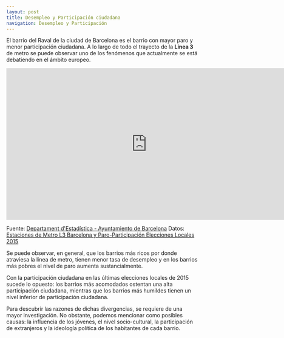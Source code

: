 ```yaml
---
layout: post
title: Desempleo y Participación ciudadana
navigation: Desempleo y Participación
---
```


El barrio del Raval de la ciudad de Barcelona es el barrio con mayor paro y menor participación ciudadana. A lo largo de todo el trayecto de la **Linea 3** de metro se puede observar uno de los fenómenos que actualmente se está debatiendo en el ámbito europeo.

<iframe width="740" height="400" scrolling="no" frameborder="no" src="https://fusiontables.google.com/embedviz?containerId=googft-gviz-canvas&amp;q=select+col2%3E%3E0%2C+col10%3E%3E0%2C+col5%3E%3E1%2C+col6%3E%3E1+from+134xOIaY0aZR0eNWoDE9_s1elZut5s5Vv0f8NfqLJ+order+by+col10%3E%3E0+asc+limit+26&amp;viz=GVIZ&amp;t=LINE&amp;uiversion=2&amp;gco_forceIFrame=true&amp;gco_hasLabelsColumn=true&amp;gco_vAxes=%5B%7B%22title%22%3A%22%22%2C+%22minValue%22%3Anull%2C+%22maxValue%22%3Anull%2C+%22useFormatFromData%22%3Atrue%2C+%22viewWindow%22%3A%7B%22max%22%3Anull%2C+%22min%22%3Anull%7D%2C+%22titleTextStyle%22%3A%7B%22color%22%3A%22%23222%22%2C+%22fontSize%22%3A12%2C+%22italic%22%3Atrue%2C+%22bold%22%3Afalse%7D%7D%2C%7B%22useFormatFromData%22%3Atrue%2C+%22viewWindow%22%3A%7B%22max%22%3Anull%2C+%22min%22%3Anull%7D%2C+%22minValue%22%3Anull%2C+%22maxValue%22%3Anull%2C+%22title%22%3A%22%22%2C+%22titleTextStyle%22%3A%7B%22color%22%3A%22%23222%22%2C+%22fontSize%22%3A12%2C+%22italic%22%3Atrue%2C+%22bold%22%3Afalse%7D%7D%5D&amp;gco_useFirstColumnAsDomain=true&amp;gco_legacyScatterChartLabels=true&amp;gco_curveType=&amp;gco_booleanRole=certainty&amp;gco_lineWidth=2&amp;gco_hAxis=%7B%22useFormatFromData%22%3Atrue%2C+%22minValue%22%3Anull%2C+%22maxValue%22%3Anull%2C+%22viewWindow%22%3Anull%2C+%22viewWindowMode%22%3Anull%7D&amp;gco_legend=top&amp;gco_series=%7B%220%22%3A%7B%22color%22%3A%22none%22%2C+%22targetAxisIndex%22%3A0%7D%2C+%221%22%3A%7B%22color%22%3A%22%23b45f06%22%2C+%22lineWidth%22%3A4%2C+%22targetAxisIndex%22%3A0%7D%2C+%222%22%3A%7B%22targetAxisIndex%22%3A1%2C+%22lineWidth%22%3A4%2C+%22color%22%3A%22%236aa84f%22%7D%7D&amp;gco_title=Relaci%C3%B3n+Desempleo+-+Participaci%C3%B3n+Elecciones+Locales+2015+-+%25&amp;gco_tooltip=%7B%22isHtml%22%3Atrue%7D&amp;tmplt=8&amp;width=740&amp;height=400"></iframe>

Fuente: [Departament d'Estadística - Ayuntamiento de Barcelona](http://www.bcn.cat/estadistica/catala/index.htm)
Datos: [Estaciones de Metro L3 Barcelona y Paro-Participación Elecciones Locales 2015](https://fusiontables.google.com/DataSource?docid=134xOIaY0aZR0eNWoDE9_s1elZut5s5Vv0f8NfqLJ#rows:id=1)

Se puede observar, en general, que los barrios más ricos por donde atraviesa la linea de metro, tienen menor tasa de desempleo y en los barrios más pobres el nivel de paro aumenta sustancialmente.

Con la participación ciudadana en las últimas elecciones locales de 2015 sucede lo opuesto: los barrios más acomodados ostentan una alta participación ciudadana, mientras que los barrios más humildes tienen un nivel inferior de participación ciudadana.

Para descubrir las razones de dichas divergencias, se requiere de una mayor investigación. No obstante, podemos mencionar como posibles causas: la influencia de los jóvenes, el nivel socio-cultural, la participación de extranjeros y la ideología política de los habitantes de cada barrio.

